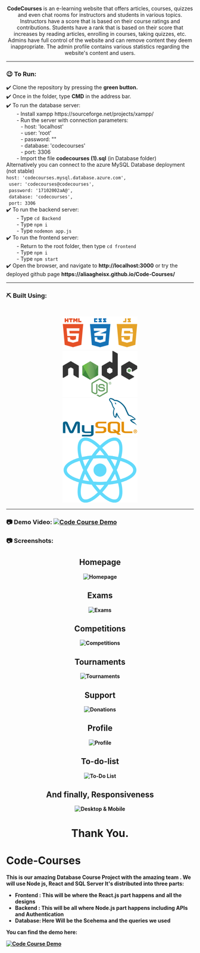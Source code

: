 

<div align="center">
  
  # <img src="/frontend/public/logo.png" alt=""  height="100">

**CodeCourses** is an e-learning website that offers articles, courses, quizzes and even chat rooms for instructors and students in various topics. Instructors have a score that is based on their course ratings and contributions. Students have a rank that is based on their score that increases by reading articles, enrolling in courses, taking quizzes, etc. Admins have full control of the website and can remove content they deem inappropriate. The admin profile contains various statistics regarding the website's content and users.

</div>

---
### 😉 To Run:
<p>
  ✔️ Clone the repository by pressing the <b>green button.</b> <br>
  ✔️ Once in the folder, type <b>CMD</b> in the address bar. <br>
  ✔️ To run the database server:<br>
       &ensp;&ensp;&ensp;&ensp;- Install xampp https://sourceforge.net/projects/xampp/<br>
       &ensp;&ensp;&ensp;&ensp;- Run the server with connection parameters:<br> 
       &ensp;&ensp;&ensp;&ensp;&ensp;  - host: 'localhost'<br>
       &ensp;&ensp;&ensp;&ensp;&ensp;  - user: 'root'<br>
       &ensp;&ensp;&ensp;&ensp;&ensp;  - password: ""<br>
       &ensp;&ensp;&ensp;&ensp;&ensp;  - database: 'codecourses'<br>
       &ensp;&ensp;&ensp;&ensp;&ensp;  - port: 3306<br>
  &ensp;&ensp;&ensp;&ensp;- Import the file <b>codecourses (1).sql</b> (in Database folder)<br>
  Alternatively you can connect to the azure MySQL Database deployment (not stable)<br>
<code>host: 'codecourses.mysql.database.azure.com', 
 user: 'codecourses@codecourses', 
 password: '17102002aA@', 
 database: 'codecourses', 
 port: 3306</code><br>
  ✔️ To run the backend server:<br>
  &ensp;&ensp;&ensp;&ensp;- Type <code>cd Backend</code><br>
  &ensp;&ensp;&ensp;&ensp;- Type <code>npm i</code><br>
  &ensp;&ensp;&ensp;&ensp;- Type <code>nodemon app.js</code><br>
  ✔️ To run the frontend server:<br>
  &ensp;&ensp;&ensp;&ensp;- Return to the root folder, then type <code>cd frontend</code><br>
  &ensp;&ensp;&ensp;&ensp;- Type <code>npm i</code><br>
  &ensp;&ensp;&ensp;&ensp;- Type <code>npm start</code><br>
  ✔️ Open the browser, and navigate to <b>http://localhost:3000</b> or try the deployed github page <b>https://aliaagheisx.github.io/Code-Courses/<b> <br>
  </p>





---
### ⛏️ Built Using:
#
 <div align='center'>   <img src="screenshots/Web.png"  alt="HTML, CSS & JS"  width= "200" ></div>
 <div align='center'>   <img src="screenshots/Node.png"  alt="Node.js"  width= "200" ></div>
 <div align='center'>   <img src="screenshots/MySQL.png"  alt="MySQL"  width= "200" ></div>
 <div align='center'>   <img src="screenshots/react.png"  alt="ReactJS"  width= "200" ></div>



---
### 📷 Demo Video: [![Code Course Demo](https://img.youtube.com/vi/NsCgrbrXY88/0.jpg)](https://www.youtube.com/watch?v=NsCgrbrXY88)

### 📷 Screenshots:
<div align='center'>  <h2> Homepage </h2> <img src="screenshots/GIFs/Homepage.gif" alt="Homepage" >
 </div>
 
 <div align='center'>  <h2> Exams </h2> <img src="screenshots/GIFs/Exam.gif" alt="Exams" >
 </div>
 
  <div align='center'>  <h2> Competitions </h2> <img src="screenshots/GIFs/Competitions.gif" alt="Competitions" >
 </div>
 
  <div align='center'>  <h2> Tournaments </h2> <img src="screenshots/GIFs/Tournaments.gif" alt="Tournaments" >
 </div>
 
   <div align='center'>  <h2> Support </h2> <img src="screenshots/GIFs/Donate.gif" alt="Donations" >
 </div>
 
 <div align='center'>  <h2> Profile </h2> <img src="screenshots/Image23.png" alt="Profile" > </div>
 
 <div align='center'>  <h2> To-do-list </h2> <img src="screenshots/Image24.png" alt="To-Do List" ></div>

 <div align='center'>  <h2> And finally, Responsiveness </h2> <img src="screenshots/GIFs/Responsiveness.gif" alt="Desktop & Mobile" ></div>

<h1 align='center'> Thank You. </h1>


#



# Code-Courses
This is our amazing Database Course Project with the amazing team . We will use Node js, React and SQL Server 
It's distributed into three parts: 
- Frontend : This will be where the React.js part happens and all the designs 
- Backend : This will be all where Node.js part happens including APIs and Authentication 
- Database: Here Will be the Scehema and the queries we used 

You can find the demo here:

[![Code Course Demo](https://img.youtube.com/vi/NsCgrbrXY88/0.jpg)](https://www.youtube.com/watch?v=NsCgrbrXY88)
